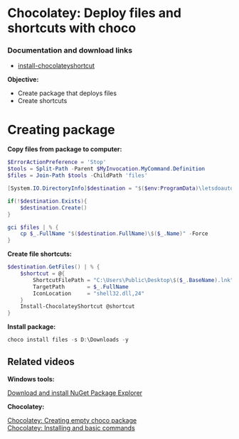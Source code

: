# Chocolatey: Deploy files and shortcuts with choco
### Documentation and download links

* [install-chocolateyshortcut](https://docs.chocolatey.org/en-us/create/functions/install-chocolateyshortcut)

<b>Objective: </b>
  
* Create package that deploys files
* Create shortcuts

# Creating package

<b>Copy files from package to computer:</b>

```powershell
$ErrorActionPreference = 'Stop'
$tools = Split-Path -Parent $MyInvocation.MyCommand.Definition
$files = Join-Path $tools -ChildPath 'files'

[System.IO.DirectoryInfo]$destination = "$($env:ProgramData)\letsdoautomation\files"

if(!$destination.Exists){
    $destination.Create()
}

gci $files | % {
    cp $_.FullName "$($destination.FullName)\$($_.Name)" -Force
}
```

<b>Create file shortcuts:</b>

```powershell
$destination.GetFiles() | % {
    $shortcut = @{
        ShortcutFilePath = "C:\Users\Public\Desktop\$($_.BaseName).lnk"
        TargetPath       = $_.FullName 
        IconLocation     = "shell32.dll,24"
    }
    Install-ChocolateyShortcut @shortcut
}
```

<b>Install package:</b>

```powershell
choco install files -s D:\Downloads -y
```

## Related videos

<b>Windows tools:</b>

[Download and install NuGet Package Explorer](https://youtu.be/94u9jDCpifM)

<b>Chocolatey:</b>

[Chocolatey: Creating empty choco package](https://youtu.be/grueS3wnRNw) <br />
[Chocolatey: Installing and basic commands](https://youtu.be/vEH7t5eqJq4)
